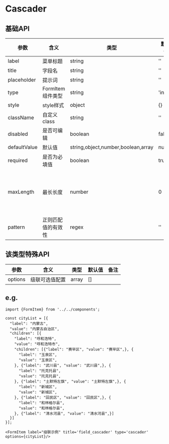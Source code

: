 # Cascader

## 基础API
| 参数 | 含义 | 类型 | 默认值 | 备注 |
| --------- | --------- | --------- | --------- | --------- |
|label|菜单标题|string|''||
|title|字段名|string|''||
|placeholder|提示词|string|''||
|type|FormItem组件类型|string|'input'||
|style|style样式|object|{}||
|className|自定义class|string|''||
|disabled|是否可编辑|boolean|false||
|defaultValue|默认值|string,object,number,boolean,array|null||
|required|是否为必填值|boolean|true||
|maxLength|最长长度|number|0|0为不做限制|
|pattern|正则匹配值的有效性|regex|''||

## 该类型特殊API
| 参数 | 含义 | 类型 | 默认值 | 备注 |
| --------- | --------- | --------- | --------- | --------- |
|options|级联可选值配置|array|[]||

## e.g.
```   
import {FormItem} from '../../components';

const cityList = [{
  "label": "内蒙古",
  "value": "内蒙古自治区",
  "children": [{
    "label": "呼和浩特",
    "value": "呼和浩特市",
    "children": [{"label": "赛罕区", "value": "赛罕区",}, {
      "label": "玉泉区",
      "value": "玉泉区",
    }, {"label": "武川县", "value": "武川县",}, {
      "label": "托克托县",
      "value": "托克托县",
    }, {"label": "土默特左旗", "value": "土默特左旗",}, {
      "label": "新城区",
      "value": "新城区",
    }, {"label": "回民区", "value": "回民区",}, {
      "label": "和林格尔县",
      "value": "和林格尔县",
    }, {"label": "清水河县", "value": "清水河县",}]
  }]
}];
  
<FormItem label="级联示例" title='field_cascader' type='cascader' options={cityList}/>
```
